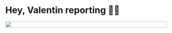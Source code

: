 <div style='display:flex;align-items:center;width:100%'>
  <h1 style=''display:flex;align-items:center'>Hey, Valentin reporting 👋🏽</h1>
</div>
<div style='display:flex;align-items:center'>
  <img src='https://user-images.githubusercontent.com/74038190/225813708-98b745f2-7d22-48cf-9150-083f1b00d6c9.gif' style=' width: 100%'/>
</div>
